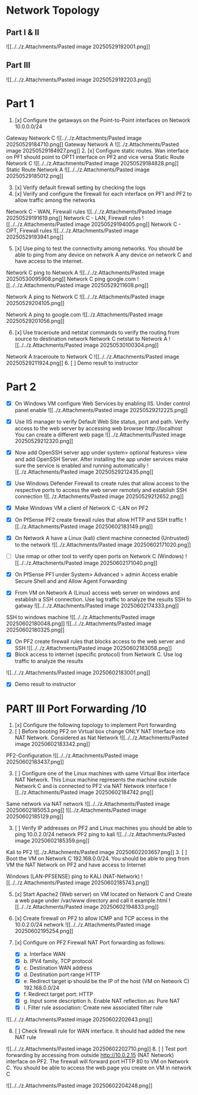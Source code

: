 # Network Topology
## Part I & II

![[../../z.Attachments/Pasted image 20250529192001.png]]

## Part III

![[../../z.Attachments/Pasted image 20250529192203.png]]
# Part 1

1. [x] Configure the getaways on the Point-to-Point interfaces on Network 10.0.0.0/24 

Gateway Network C
![[../../z.Attachments/Pasted image 20250529184710.png]]
Gateway Network A
![[../z.Attachments/Pasted image 20250529184927.png]]
2. [x] Configure static routes. Wan interface on PF1 should point to OPT1 interface on PF2 and vice versa 
Static Route Network C
![[../../z.Attachments/Pasted image 20250529184828.png]]
Static Route Network A
![[../../z.Attachments/Pasted image 20250529185012.png]]

3. [x] Verify default firewall setting by checking the logs 
4. [x] Verify and configure the firewall for each interface on PF1 and PF2 to allow traffic among the networks 

Network C - WAN, Firewall rules
![[../../z.Attachments/Pasted image 20250529191619.png]]
Network C - LAN, Firewall rules
![[../../z.Attachments/Pasted image 20250529194005.png]]
Network C - OPT, Firewall rules
![[../../z.Attachments/Pasted image 20250529193941.png]]




5. [x] Use ping to test the connectivity among networks. You should be able to ping from any device on network A any device on network C and have access to the internet.

Network C ping to Network A
![[../../z.Attachments/Pasted image 20250530095908.png]]
Network C ping google.com
![[../../z.Attachments/Pasted image 20250529211608.png]]

Network A ping to Network C
![[../../z.Attachments/Pasted image 20250529204105.png]]

Network A ping to google.com
![[../z.Attachments/Pasted image 20250529201056.png]]

6. [x] Use traceroute and netstat commands to verify the routing from source to destination network 
Network C netstat to Network A
![[../../z.Attachments/Pasted image 20250530100304.png]]

Network A traceroute to Network C
![[../../z.Attachments/Pasted image 20250529211924.png]]
6. [ ] Demo result to instructor




# Part 2

- [x] On Windows VM configure Web Services by enabling IIS. Under control panel enable 
![[../z.Attachments/Pasted image 20250529212225.png]]
- [x] Use IIS manager to verify Default Web Site status, port and path. Verify access to the web server by accessing web browser http://localhost You can create a different web page
![[../z.Attachments/Pasted image 20250529212320.png]]
- [x] Now add OpenSSH server app under system> optional features> view and add OpenSSH Server. After installing the app under services make sure the service is enabled and running automatically 
![[../z.Attachments/Pasted image 20250529212435.png]]

- [x] Use Windows Defender Firewall to create rules that allow access to the respective ports to access the web server remotely and establish SSH connection 
![[../z.Attachments/Pasted image 20250529212652.png]]
- [x] Make Windows VM a client of Network C -LAN on PF2  
- [x] On PfSense PF2 create firewall rules that allow HTTP and SSH traffic
![[../z.Attachments/Pasted image 20250602183149.png]]
- [x] On Network A have a Linux (kali) client machine connected (Untrusted) to the network 
![[../z.Attachments/Pasted image 20250602171020.png]]
- [ ] Use nmap or other tool to verify open ports on Network C (Windows)
![[../../z.Attachments/Pasted image 20250602171040.png]]
- [x] On PfSense PF1 under System> Advanced > admin Access enable Secure Shell and and Allow Agent Forwarding 
- [x] From VM on Network A (Linux) access web server on windows and establish a SSH connection. Use log traffic to analyze the results
SSH to gatway
![[../../z.Attachments/Pasted image 20250602174333.png]]

SSH to windows machine
![[../../z.Attachments/Pasted image 20250602180048.png]]
![[../../z.Attachments/Pasted image 20250602180325.png]]


- [x] On PF2 create firewall rules that blocks access to the web server and SSH
![[../../z.Attachments/Pasted image 20250602183058.png]]
- [x] Block access to internet (specific protocol) from Network C. Use log traffic to analyze the results

![[../../z.Attachments/Pasted image 20250602183001.png]]


- [x] Demo result to instructor


# PART III Port Forwarding /10 

1. [x] Configure the following topology to implement Port forwarding 
2. [ ] Before booting PF2 on Virtual box change ONLY NAT Interface into NAT Network. 
Considered as Nat Network
![[../../z.Attachments/Pasted image 20250602183342.png]]

PF2-Configuration
![[../../z.Attachments/Pasted image 20250602183437.png]]


3. [ ] Configure one of the Linux machines with same Virtual Box interface NAT Network. This Linux machine represents the machine outside Network C and is connected to PF2 via NAT Network interface 
![[../z.Attachments/Pasted image 20250602184742.png]]

Same network via NAT network
![[../../z.Attachments/Pasted image 20250602185053.png]]
![[../z.Attachments/Pasted image 20250602185129.png]]

3. [ ] Verify IP addresses on PF2 and Linux machines you should be able to ping 10.0.2.0/24 network
PF2 ping to kali
![[../../z.Attachments/Pasted image 20250602185359.png]]

Kali to PF2
![[../z.Attachments/Pasted image 20250602203657.png]]
3. [ ] Boot the VM on Network C 192.168.0.0/24. You should be able to ping from VM the NAT Network on PF2 and have access to Internet

Windows (LAN-PFSENSE) ping to KALI (NAT-Network)
![[../../z.Attachments/Pasted image 20250602185743.png]]


5. [x] Start Apache2 (Web server) on VM located on Network C and Create a web page under /var/www directory and call it example.html 
![[../../z.Attachments/Pasted image 20250602194833.png]]

6. [x] Create firewall on PF2 to allow ICMP and TCP access in the 10.0.2.0/24 network 
![[../../z.Attachments/Pasted image 20250602195254.png]]

7. [x] Configure on PF2 Firewall NAT Port forwarding as follows: 

	- [x] a. Interface WAN 
	- [x] b. IPV4 family, TCP protocol 
	- [x] c. Destination WAN address 
	- [x] d. Destination port range HTTP
	- [x] e. Redirect target ip should be the IP of the host (VM on Network C) 192.168.0.0/24
	- [x] f. Redirect target port: HTTP 
	- [x] g. Input some description h. Enable NAT reflection as: Pure NAT 
	- [x] i. Filter rule association: Create new associated filter rule 

![[../../z.Attachments/Pasted image 20250602202643.png]]

8. [ ] Check firewall rule for WAN interface. It should had added the new NAT rule 

![[../../z.Attachments/Pasted image 20250602202710.png]]
8. [ ] Test port forwarding by accessing from outside http://10.0.2.15 (NAT Network) interface on PF2. The firewall will forward port HTTP 80 to VM on Network C. You should be able to access the web page you create on VM in network C

![[../../z.Attachments/Pasted image 20250602204248.png]]
